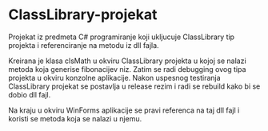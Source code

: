 # ClassLibrary-projekat
Projekat iz predmeta C# programiranje koji ukljucuje ClassLibrary tip projekta i referenciranje na metodu iz dll fajla.

Kreirana je klasa clsMath u okviru ClassLibrary projekta u kojoj se nalazi metoda koja generise fibonacijev niz. Zatim se radi debugging ovog tipa projekta u okviru konzolne aplikacije. Nakon uspesnog testiranja ClassLibrary projekat se postavlja u release rezim i radi se rebuild kako bi se dobio dll fajl.

Na kraju u okviru WinForms aplikacije se pravi referenca na taj dll fajl i koristi se metoda koja se nalazi u njemu.
